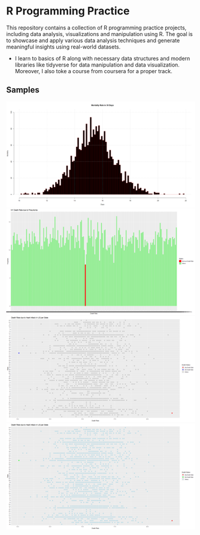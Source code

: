 # R Programming Practice

This repository contains a collection of R programming practice projects, including data analysis, visualizations and manipulation using R. The goal is to showcase and apply various data analysis techniques and generate meaningful insights using real-world datasets.

 - I learn to basics of R along with necessary data structures and modern libraries like tidyverse for data manipulation and data visualization. Moreover, I also toke a course from coursera for a proper track.

## Samples

![Image Description](./Samples/Rplot01.png)
![Image Description](./Samples/Rplot02.png)
![Image Description](./Samples/Rplot03.png)
![Image Description](./Samples/Rplot04.png)
